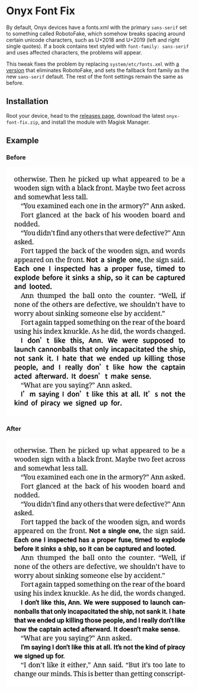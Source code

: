 # Onyx Font Fix

By default, Onyx devices have a fonts.xml with the primary `sans-serif` set to something called RobotoFake, which somehow breaks spacing around certain unicode characters, such as U+2018 and U+2019 (left and right single quotes). If a book contains text styled with `font-family: sans-serif` and uses affected characters, the problems will appear.

This tweak fixes the problem by replacing `system/etc/fonts.xml` with [a version](./onyx-font-fix/system/etc/fonts.xml) that eliminates RobotoFake, and sets the fallback font family as the new `sans-serif` default. The rest of the font settings remain the same as before.

## Installation

Root your device, head to the [releases page](https://github.com/sargunv/magisk-onyx-font-fix/releases), download the latest `onyx-font-fix.zip`, and install the module with Magisk Manager.

## Example

### Before

![screenshot, before the fix, of a page from Chapter 14 of Tress of the Emerald Sea](./before.png)

### After

![screenshot, after the fix, of the same page from Chapter 14 of Tress of the Emerald Sea](./after.png)
